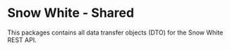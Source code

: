 # Snow White - Shared

This packages contains all data transfer objects (DTO) for the Snow White REST API.
